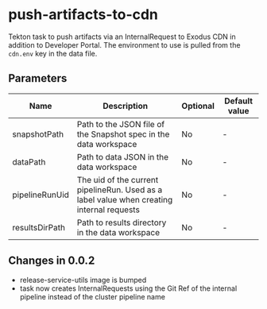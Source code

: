 # push-artifacts-to-cdn

Tekton task to push artifacts via an InternalRequest to Exodus CDN in addition to Developer Portal.
The environment to use is pulled from the `cdn.env` key in the data file.

## Parameters

| Name                     | Description                                                                               | Optional | Default value |
|--------------------------|-------------------------------------------------------------------------------------------|----------|---------------|
| snapshotPath             | Path to the JSON file of the Snapshot spec in the data workspace                          | No       | -             |
| dataPath                 | Path to data JSON in the data workspace                                                   | No       | -             |
| pipelineRunUid           | The uid of the current pipelineRun. Used as a label value when creating internal requests | No       | -             |
| resultsDirPath           | Path to results directory in the data workspace                                           | No       | -             |

 ## Changes in 0.0.2
 * release-service-utils image is bumped
 * task now creates InternalRequests using the Git Ref of the internal pipeline instead of the cluster pipeline name
